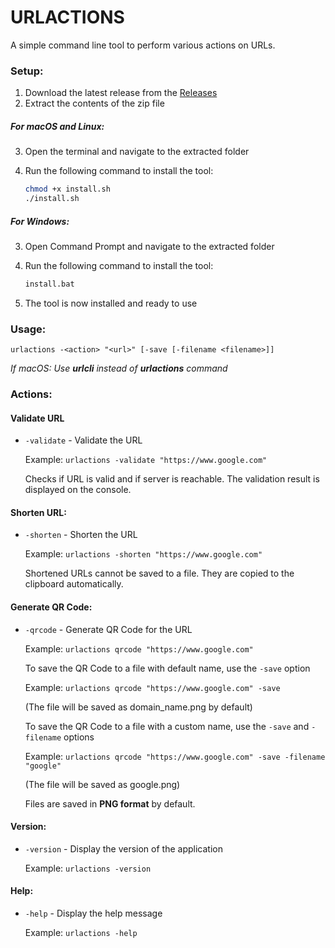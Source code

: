 # URLACTIONS

A simple command line tool to perform various actions on URLs. 


### Setup:
1. Download the latest release from the [Releases](https://github.com/vijay-varadarajan/urlactions/releases)
2. Extract the contents of the zip file

##### For macOS and Linux:
3. Open the terminal and navigate to the extracted folder
4. Run the following command to install the tool:

   ```bash
   chmod +x install.sh
   ./install.sh
   ```

##### For Windows:
3. Open Command Prompt and navigate to the extracted folder
4. Run the following command to install the tool:

   ```cmd
   install.bat
   ```

5. The tool is now installed and ready to use


### Usage:

```urlactions -<action> "<url>" [-save [-filename <filename>]]```

*If macOS: Use __urlcli__ instead of __urlactions__ command*


### Actions: 


#### Validate URL

 - ```-validate``` - Validate the URL

    Example: ```urlactions -validate "https://www.google.com"```

    Checks if URL is valid and if server is reachable.
    The validation result is displayed on the console.


#### Shorten URL:

 - ```-shorten``` - Shorten the URL

    Example: ```urlactions -shorten "https://www.google.com"```

    Shortened URLs cannot be saved to a file.
    They are copied to the clipboard automatically.


#### Generate QR Code:

 - ```-qrcode``` - Generate QR Code for the URL

    Example: ```urlactions qrcode "https://www.google.com"```

    To save the QR Code to a file with default name, use the ```-save``` option

    Example: ```urlactions qrcode "https://www.google.com" -save```

    (The file will be saved as domain_name.png by default)

    To save the QR Code to a file with a custom name, use the ```-save``` and ```-filename``` options

    Example: ```urlactions qrcode "https://www.google.com" -save -filename "google"```

    (The file will be saved as google.png)

    Files are saved in **PNG format** by default.


#### Version:

 - ```-version``` - Display the version of the application

    Example: ```urlactions -version```


#### Help:

 - ```-help``` - Display the help message

    Example: ```urlactions -help```